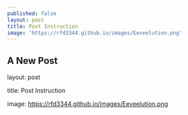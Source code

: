 ```yaml
---
published: false
layout: post
title: Post Instruction
image: 'https://rfd3344.github.io/images/Eeveelution.png'
---
```

## A New Post
layout: post

title: Post Instruction

image: https://rfd3344.github.io/images/Eeveelution.png